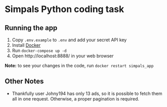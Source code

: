 # Simpals Python coding task

## Running the app

1. Copy `.env.example` to `.env` and add your secret API key
2. Install [Docker](https://www.docker.com/get-started)  
3. Run `docker-compose up -d`  
4. Open http://localhost:8888/ in your web browser

**Note:** to see your changes in the code, run `docker restart simpals_app`


## Other Notes  

 - Thankfully user Johny194 has only 13 ads, so it is possible to fetch them all 
in one request. Otherwise, a proper pagination is required.
